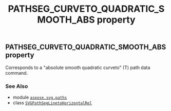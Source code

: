 ﻿---
title: PATHSEG_CURVETO_QUADRATIC_SMOOTH_ABS property
second_title: Aspose.SVG for Python via .NET API References
description: 
type: docs
weight: 130
url: /python-net/aspose.svg.paths/svgpathseglinetohorizontalrel/pathseg_curveto_quadratic_smooth_abs/
is_root: false
---

## PATHSEG_CURVETO_QUADRATIC_SMOOTH_ABS property


Corresponds to a "absolute smooth quadratic curveto" (T) path data command.

### See Also
* module [`aspose.svg.paths`](../../)
* class [`SVGPathSegLinetoHorizontalRel`](/svg/python-net/aspose.svg.paths/svgpathseglinetohorizontalrel)
